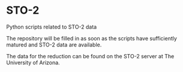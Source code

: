 # STO-2
Python scripts related to STO-2 data 

The repository will be filled in as soon as the scripts have sufficiently matured and STO-2 data are available.

The data for the reduction can be found on the STO-2 server at The University of Arizona.


